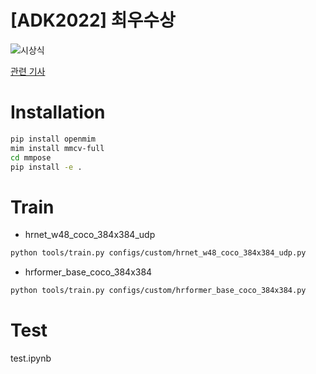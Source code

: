 # [ADK2022] 최우수상
![시상식](https://github.com/user-attachments/assets/221be4ba-46be-4dee-b6c1-33492bb8e345)

[관련 기사](https://www.dailyonehealth.com/news/articleView.html?idxno=2579)

# Installation
```bash
pip install openmim
mim install mmcv-full
cd mmpose
pip install -e .
```

# Train
- hrnet_w48_coco_384x384_udp
```bash
python tools/train.py configs/custom/hrnet_w48_coco_384x384_udp.py
```


- hrformer_base_coco_384x384
```bash
python tools/train.py configs/custom/hrformer_base_coco_384x384.py
```


# Test
test.ipynb
